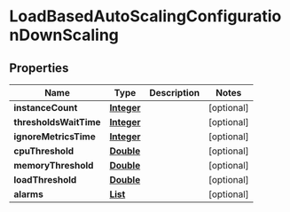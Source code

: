 

# LoadBasedAutoScalingConfigurationDownScaling


## Properties

| Name | Type | Description | Notes |
|------------ | ------------- | ------------- | -------------|
|**instanceCount** | [**Integer**](Integer.md) |  |  [optional] |
|**thresholdsWaitTime** | [**Integer**](Integer.md) |  |  [optional] |
|**ignoreMetricsTime** | [**Integer**](Integer.md) |  |  [optional] |
|**cpuThreshold** | [**Double**](Double.md) |  |  [optional] |
|**memoryThreshold** | [**Double**](Double.md) |  |  [optional] |
|**loadThreshold** | [**Double**](Double.md) |  |  [optional] |
|**alarms** | [**List**](List.md) |  |  [optional] |



